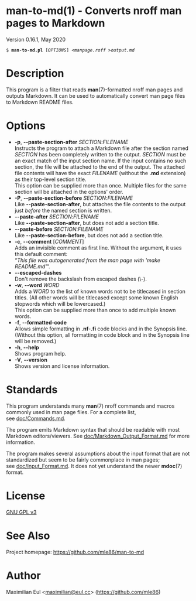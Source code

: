 [//]: # (This file was autogenerated from the man page with 'make README.md')

# man-to-md(1) - Converts nroff man pages to Markdown

Version 0.16.1, May 2020

<pre><code>$ <b>man-to-md.pl</b> [<i>OPTIONS</i>] &lt;<i>manpage.roff</i> &gt;<i>output.md</i></code></pre>

<a name="description"></a>

# Description

This program is a filter
that reads **man**(7)-formatted nroff man pages
and outputs Markdown.
It can be used to automatically convert
man page files
to Markdown README files.

<a name="options"></a>

# Options


* **-p**, **--paste-section-after** _SECTION_:_FILENAME_  
  Instructs the program to attach a Markdown file
  after the section named _SECTION_
  has been completely written to the output.
  _SECTION_ must be an exact match of the input section name.
  If the input contains no such section,
  the file will be attached to the end of the output.
  The attached file contents will have the exact _FILENAME_ (without the **.md** extension)
  as their top-level section title.  
  This option can be supplied more than once.
  Multiple files for the same section will be attached in the options' order.
* **-P**, **--paste-section-before** _SECTION_:_FILENAME_  
  Like **--paste-section-after**,
  but attaches the file contents
  to the output
  just _before_ the named section is written.
* **--paste-after** _SECTION_:_FILENAME_  
  Like **--paste-section-after**, but does not add a section title.
* **--paste-before** _SECTION_:_FILENAME_  
  Like **--paste-section-before**, but does not add a section title.
* **-c**, **--comment** [_COMMENT_]  
  Adds an invisible comment as first line.
  Without the argument, it uses this default comment:  
  “_This file was autogenerated from the man page with 'make README.md'_”.
* **--escaped-dashes**  
  Don't remove the backslash from escaped dashes (\\-).
* **-w**, **--word** _WORD_  
  Adds a _WORD_ to the list of known words
  not to be titlecased in section titles.
  (All other words will be titlecased
  except some known English stopwords which will be lowercased.)  
  This option can be supplied more than once
  to add multiple known words.
* **-f**, **--formatted-code**  
  Allows simple formatting in **.nf**-**.fi** code blocks
  and in the Synopsis line.
  (Without this option,
  all formatting in code block and in the Synopsis line
  will be removed.)
* **-h**, **--help**  
  Shows program help.
* **-V**, **--version**  
  Shows version and license information.

<a name="standards"></a>

# Standards

This program understands many **man**(7) nroff commands and macros
commonly used in man page files.
For a complete list, see&nbsp;[doc/Commands.md](doc/Commands.md).

The program emits Markdown syntax
that should be readable with most Markdown editors/viewers.
See&nbsp;[doc/Markdown_Output_Format.md](doc/Markdown_Output_Format.md)
for more information.

The program makes several assumptions about the input format
that are not standardized
but seem to be fairly commonplace
in man pages; see&nbsp;[doc/Input_Format.md](doc/Input_Format.md).
It does not yet understand the newer **mdoc**(7) format.

<a name="license"></a>

# License

[GNU GPL v3](http://gnu.org/licenses/gpl.html)

<a name="see-also"></a>

# See Also

Project homepage:
https://github.com/mle86/man-to-md

<a name="author"></a>

# Author

Maximilian Eul
&lt;[maximilian@eul.cc](mailto:maximilian@eul.cc)&gt;
(https://github.com/mle86)
